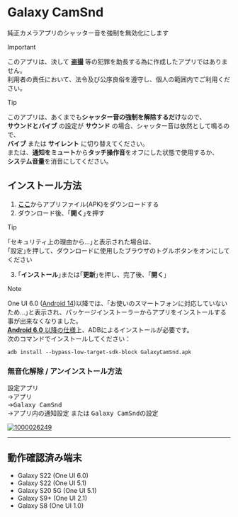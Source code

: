 # Galaxy CamSnd

純正カメラアプリのシャッター音を強制を無効化にします

> [!IMPORTANT]
> このアプリは、決して [**盗撮**](https://atomfirm.com/keiji/279) 等の犯罪を助長する為に作成したアプリではありません。  
> 利用者の責任において、法令及び公序良俗を遵守し、個人の範囲内でご利用ください。

> [!TIP]
> このアプリは、あくまでも**シャッター音の強制を解除するだけ**なので、  
> **サウンドとバイブ** の設定が **サウンド** の場合、シャッター音は依然として鳴るので、  
> **バイブ** または **サイレント** に切り替えてください。  
> または、**通知をミュート**から**タッチ操作音**をオフにした状態で使用するか、  
> **システム音量**を消音にしてください。

## インストール方法

1. [**ここ**](https://github.com/s1204IT/GalaxyCamSnd/releases/latest/)からアプリファイル(APK)をダウンロードする
2. ダウンロード後、｢**開く**｣を押す
  > [!TIP]
  > ｢セキュリティ上の理由から...｣と表示された場合は、  
  > ｢設定｣を押して、ダウンロードに使用したブラウザのトグルボタンをオンにしてください
3. ｢**インストール**｣または｢**更新**｣を押し、完了後、｢**開く**｣

> [!NOTE]
> One UI 6.0 ([Android 14](https://developer.android.com/about/versions/14/behavior-changes-all?hl=ja#minimum-target-api-level))以降では、｢お使いのスマートフォンに対応していないため...｣と表示され、パッケージインストーラーからアプリをインストールする事が出来なくなりました。  
> [**Android 6.0** 以降の仕様](https://issuetracker.google.com/issues/323771601#comment10)上、ADBによるインストールが必要です。  
> 次のコマンドでインストールしてください：
> ```
> adb install --bypass-low-target-sdk-block GalaxyCamSnd.apk
> ```

### 無音化解除 / アンインストール方法
設定アプリ  
→<kbd>アプリ</kbd>  
→<kbd>Galaxy CamSnd</kbd>  
→<kbd>アプリ内の通知設定</kbd> または <kbd>Galaxy CamSndの設定</kbd>

[![1000026249](https://github.com/user-attachments/assets/6d08be20-7353-43ce-b077-65f13aee54c7)](#)

---

## 動作確認済み端末
- Galaxy S22 (One UI 6.0)
- Galaxy S22 (One UI 5.1)
- Galaxy S20 5G (One UI 5.1)
- Galaxy S9+ (One UI 2.1)
- Galaxy S8 (One UI 1.0)
